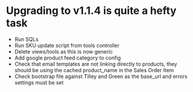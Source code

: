 # Upgrading to v1.1.4 is quite a hefty task

- Run SQLs
- Run SKU update script from tools controller
- Delete views/tools as this is now generic
- Add google product feed category to config
- Check that email templates are not linking directly to products, they should be using the cached product_name in the Sales Order Item
- Check bootstrap file against Tilley and Green as the base_url and errors settings must be set